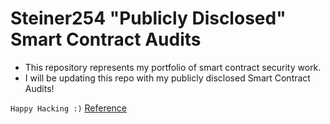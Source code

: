 # Steiner254 "Publicly Disclosed" Smart Contract Audits
- This repository represents my portfolio of smart contract security work.
- I will be updating this repo with my publicly disclosed Smart Contract Audits!

`Happy Hacking :)`
[Reference](https://github.com/gkrastenov/audits)
